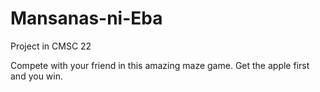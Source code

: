 # Mansanas-ni-Eba
Project in CMSC 22 

Compete with your friend in this amazing maze game. Get the apple first and you win.
